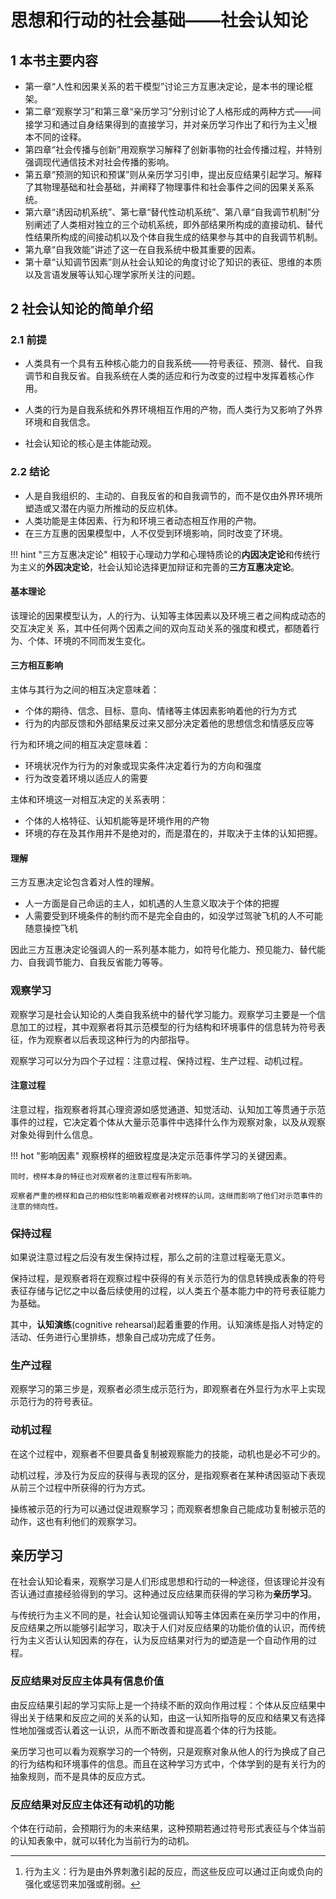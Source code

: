 # 思想和行动的社会基础——社会认知论

## 1 本书主要内容
+ 第一章“人性和因果关系的若干模型”讨论三方互惠决定论，是本书的理论框架。
+ 第二章“观察学习”和第三章“亲历学习”分别讨论了人格形成的两种方式——间接学习和通过自身结果得到的直接学习，并对亲历学习作出了和行为主义[^1]根本不同的诠释。
+ 第四章“社会传播与创新”用观察学习解释了创新事物的社会传播过程，并特别强调现代通信技术对社会传播的影响。
+ 第五章“预测的知识和预谋”则从亲历学习引申，提出反应结果引起学习。解释了其物理基础和社会基础，并阐释了物理事件和社会事件之间的因果关系系统。
+ 第六章“诱因动机系统”、第七章“替代性动机系统”、第八章“自我调节机制”分别阐述了人类相对独立的三个动机系统，即外部结果所构成的直接动机、替代性结果所构成的间接动机以及个体自我生成的结果参与其中的自我调节机制。
+ 第九章“自我效能”讲述了这一在自我系统中极其重要的因素。
+ 第十章“认知调节因素”则从社会认知论的角度讨论了知识的表征、思维的本质以及言语发展等认知心理学家所关注的问题。
## 2 社会认知论的简单介绍
### 2.1 前提

+ 人类具有一个具有五种核心能力的自我系统——符号表征、预测、替代、自我调节和自我反省。自我系统在人类的适应和行为改变的过程中发挥着核心作用。

+ 人类的行为是自我系统和外界环境相互作用的产物，而人类行为又影响了外界环境和自我信念。

+ 社会认知论的核心是主体能动观。

### 2.2 结论

+ 人是自我组织的、主动的、自我反省的和自我调节的，而不是仅由外界环境所塑造或又潜在内驱力所推动的反应机体。
+ 人类功能是主体因素、行为和环境三者动态相互作用的产物。
+ 在三方互惠的因果模型中，人不仅受到环境影响，同时改变了环境。

!!! hint "三方互惠决定论"
	相较于心理动力学和心理特质论的**内因决定论**和传统行为主义的**外因决定论**，社会认知论选择更加辩证和完善的**三方互惠决定论**。
	
#### 基本理论

该理论的因果模型认为，人的行为、认知等主体因素以及环境三者之间构成动态的交互决定关	系，其中任何两个因素之间的双向互动关系的强度和模式，都随着行为、个体、环境的不同而发生变化。

#### 三方相互影响

主体与其行为之间的相互决定意味着：

+ 个体的期待、信念、目标、意向、情绪等主体因素影响着他的行为方式
+ 行为的内部反馈和外部结果反过来又部分决定着他的思想信念和情感反应等

行为和环境之间的相互决定意味着：

+ 环境状况作为行为的对象或现实条件决定着行为的方向和强度
+ 行为改变着环境以适应人的需要

主体和环境这一对相互决定的关系表明：

+ 个体的人格特征、认知机能等是环境作用的产物
+ 环境的存在及其作用并不是绝对的，而是潜在的，并取决于主体的认知把握。

#### 理解

三方互惠决定论包含着对人性的理解。

+ 人一方面是自己命运的主人，如机遇的人生意义取决于个体的把握
+ 人需要受到环境条件的制约而不是完全自由的，如没学过驾驶飞机的人不可能随意操控飞机

因此三方互惠决定论强调人的一系列基本能力，如符号化能力、预见能力、替代能力、自我调节能力、自我反省能力等等。

### 观察学习
观察学习是社会认知论的人类自我系统中的替代学习能力。观察学习主要是一个信息加工的过程，其中观察者将其示范模型的行为结构和环境事件的信息转为符号表征，作为观察者以后表现这种行为的内部指导。

观察学习可以分为四个子过程：注意过程、保持过程、生产过程、动机过程。

#### 注意过程
注意过程，指观察者将其心理资源如感觉通道、知觉活动、认知加工等贯通于示范事件的过程，它决定着个体从大量示范事件中选择什么作为观察对象，以及从观察对象处得到什么信息。

!!! hot "影响因素"
	观察榜样的细致程度是决定示范事件学习的关键因素。

	同时，榜样本身的特征也对观察者的注意过程有所影响。

	观察者严重的榜样和自己的相似性影响着观察者对榜样的认同，这继而影响了他们对示范事件的注意的倾向性。

### 保持过程
如果说注意过程之后没有发生保持过程，那么之前的注意过程毫无意义。

保持过程，是观察者将在观察过程中获得的有关示范行为的信息转换成表象的符号表征存储与记忆之中以备后续使用的过程，以人类五个基本能力中的符号表征能力为基础。

其中，**认知演练**(cognitive rehearsal)起着重要的作用。认知演练是指人对特定的活动、任务进行心里排练，想象自己成功完成了任务。

### 生产过程
观察学习的第三步是，观察者必须生成示范行为，即观察者在外显行为水平上实现示范行为的符号表征。

### 动机过程
在这个过程中，观察者不但要具备复制被观察能力的技能，动机也是必不可少的。

动机过程，涉及行为反应的获得与表现的区分，是指观察者在某种诱因驱动下表现从前三个过程中所获得的行为方式。

操练被示范的行为可以通过促进观察学习；而观察者想象自己能成功复制被示范的动作，这也有利他们的观察学习。

## 亲历学习
在社会认知论看来，观察学习是人们形成思想和行动的一种途径，但该理论并没有否认通过直接经验得到的学习。这种通过反应结果而获得的学习称为**亲历学习**。

与传统行为主义不同的是，社会认知论强调认知等主体因素在亲历学习中的作用，反应结果之所以能够引起学习，取决于人们对反应结果的功能价值的认识，而传统行为主义否认认知因素的存在，认为反应结果对行为的塑造是一个自动作用的过程。

### 反应结果对反应主体具有信息价值
由反应结果引起的学习实际上是一个持续不断的双向作用过程：个体从反应结果中得出关于结果和反应之间的关系的认知，由这一认知所指导的反应和结果又有选择性地加强或否认着这一认识，从而不断改善和提高着个体的行为技能。

亲历学习也可以看为观察学习的一个特例，只是观察对象从他人的行为换成了自己的行为结构和环境事件的信息。而且在这种学习方式中，个体学到的是有关行为的抽象规则，而不是具体的反应方式。

### 反应结果对反应主体还有动机的功能
个体在行动前，会预期行为的未来结果，这种预期若通过符号形式表征与个体当前的认知表象中，就可以转化为当前行为的动机。



[^1]:行为主义：行为是由外界刺激引起的反应，而这些反应可以通过正向或负向的强化或惩罚来加强或削弱。


